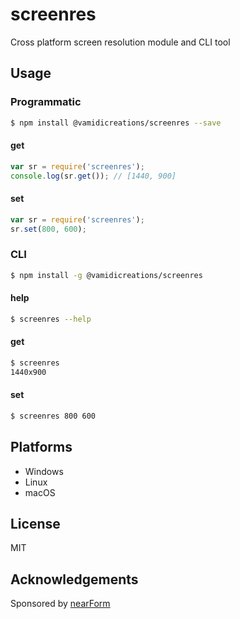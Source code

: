 # screenres

Cross platform screen resolution module and CLI tool

## Usage

### Programmatic

```sh
$ npm install @vamidicreations/screenres --save
```

#### get

```js
var sr = require('screenres');
console.log(sr.get()); // [1440, 900]
```

#### set

```js
var sr = require('screenres');
sr.set(800, 600);
```

### CLI

```sh
$ npm install -g @vamidicreations/screenres
```

#### help

```sh
$ screenres --help
```

#### get

```sh
$ screenres
1440x900
```

#### set

```sh
$ screenres 800 600
```

## Platforms

* Windows
* Linux 
* macOS

## License

MIT

## Acknowledgements

Sponsored by [nearForm](http://nearform.com)





